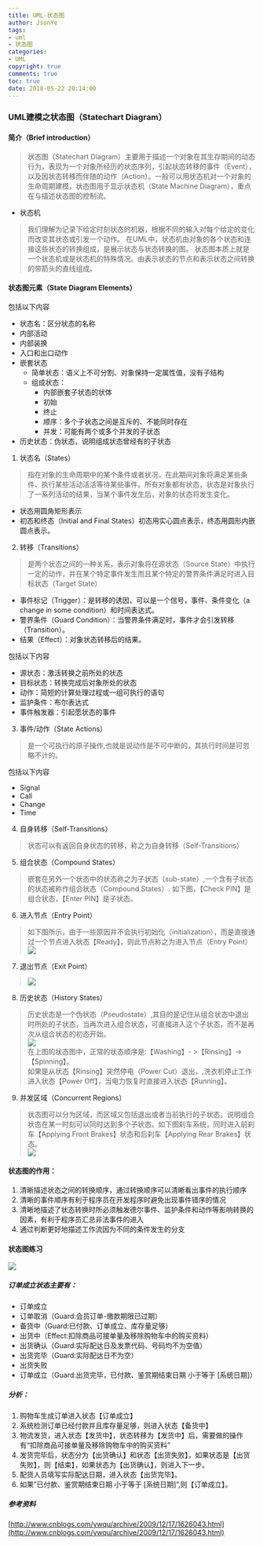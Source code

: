 ```yaml
---
title: UML-状态图
author: JsonYe
tags:
- uml
- 状态图
categories:
- UML
copyright: true
comments: true
toc: true
date: 2018-05-22 20:14:00   
---
```

### UML建模之状态图（Statechart Diagram）
#### 简介（Brief introduction）
>状态图（Statechart Diagram）主要用于描述一个对象在其生存期间的动态行为，表现为一个对象所经历的状态序列，引起状态转移的事件（Event），以及因状态转移而伴随的动作（Action）。一般可以用状态机对一个对象的生命周期建模，状态图用于显示状态机（State Machine Diagram），重点在与描述状态图的控制流。

- 状态机
>我们理解为记录下给定时刻状态的机器，根据不同的输入对每个给定的变化而改变其状态或引发一个动作。
在UML中，状态机由对象的各个状态和连接这些状态的转换组成，是展示状态与状态转换的图。
状态图本质上就是一个状态机或是状态机的特殊情况。由表示状态的节点和表示状态之间转换的带箭头的直线组成。

#### 状态图元素（State Diagram Elements）
包括以下内容
- 状态名：区分状态的名称
- 内部活动
- 内部装换
- 入口和出口动作
- 嵌套状态
  - 简单状态：语义上不可分割、对象保持一定属性值，没有子结构
  - 组成状态：
    - 内部嵌套子状态的状体
    - 初始
    - 终止
    - 顺序：多个子状态之间是互斥的、不能同时存在
    - 并发：可能有两个或多个并发的子状态
- 历史状态：伪状态，说明组成状态曾经有的子状态


1. 状态名（States）
> 指在对象的生命周期中的某个条件或者状况，在此期间对象将满足某些条件、执行某些活动活活等待某些事件。所有对象都有状态，状态是对象执行了一系列活动的结果，当某个事件发生后，对象的状态将发生变化。

  - 状态用圆角矩形表示
  - 初态和终态（Initial and Final States）初态用实心圆点表示，终态用圆形内嵌圆点表示。



2. 转移（Transitions）
>是两个状态之间的一种关系，表示对象将在源状态（Source State）中执行一定的动作，并在某个特定事件发生而且某个特定的警界条件满足时进入目标状态（Target State）

  - 事件标记（Trigger）：是转移的诱因，可以是一个信号，事件、条件变化（a change in some condition）和时间表达式。
  - 警界条件（Guard Condition）：当警界条件满足时，事件才会引发转移（Transition）。
  - 结果（Effect）：对象状态转移后的结果。

  包括以下内容
  - 源状态：激活转换之前所处的状态
  - 目标状态：转换完成后对象所处的状态
  - 动作：简短的计算处理过程或一组可执行的语句
  - 监护条件：布尔表达式
  - 事件触发器：引起愿状态的事件

3. 事件/动作（State Actions）
>是一个可执行的原子操作,也就是说动作是不可中断的，其执行时间是可忽略不计的。

  包括以下内容
  - Signal
  - Call
  - Change
  - Time

4. 自身转移（Self-Transitions）
>状态可以有返回自身状态的转移，称之为自身转移（Self-Transitions）

5. 组合状态（Compound States）
>嵌套在另外一个状态中的状态称之为子状态（sub-state）,一个含有子状态的状态被称作组合状态（Compound States）. 如下图，【Check PIN】是组合状态，【Enter PIN】是子状态。

6. 进入节点（Entry Point）
>如下图所示，由于一些原因并不会执行初始化（initialization），而是直接通过一个节点进入状态【Ready】，则此节点称之为进入节点（Entry Point）<br>
![](image/Statechart/进入节点.png)

7. 退出节点（Exit Point）
>![](image/Statechart/退出节点.png)

8. 历史状态（History States）
>  历史状态是一个伪状态（Pseudostate）,其目的是记住从组合状态中退出时所处的子状态，当再次进入组合状态，可直接进入这个子状态，而不是再次从组合状态的初态开始。<br>
![](image/Statechart/历史状态.png)<br>
在上图的状态图中，正常的状态顺序是:【Washing】- >【Rinsing】->【Spinning】。<br>
如果是从状态【Rinsing】突然停电（Power Cut）退出，,洗衣机停止工作进入状态【Power Off】，当电力恢复时直接进入状态【Running】。

9. 并发区域（Concurrent Regions）
>  状态图可以分为区域，而区域又包括退出或者当前执行的子状态。说明组合状态在某一时刻可以同时达到多个子状态。如下图刹车系统，同时进入前刹车【Applying Front Brakes】状态和后刹车【Applying Rear Brakes】状态。<br>
>![](image/Statechart/并发区域.png)

#### 状态图的作用：
1. 清晰描述状态之间的转换顺序，通过转换顺序可以清晰看出事件的执行顺序
2. 清晰的事件顺序有利于程序员在开发程序时避免出现事件错序的情况
3. 清晰地描述了状态转换时所必须触发德尔事件、监护条件和动作等影响转换的因素，有利于程序员汇总非法事件的进入
4. 通过判断更好地描述工作流因为不同的条件发生的分支

#### 状态图练习
![](image/Statechart/状态图练习.png)<br>
##### 订单成立状态主要有：
- 订单成立
- 订单取消（Guard:会员订单-缴款期限已过期）
- 备货中（Guard:已付款、订单成立、库存量足够）
- 出货中（Effect:扣除商品可接单量及移除购物车中的购买资料）
- 出货确认（Guard:实际配达日及发票代码、号码均不为空值）
- 出货完毕（Guard:实际配达日不为空）
- 出货失败
- 订单成立（Guard:出货完毕，已付款、鉴赏期结束日期 小于等于 [系统日期]）

##### 分析：
1. 购物车生成订单进入状态【订单成立】
2. 系统检测订单已经付款并且库存量足够，则进入状态【备货中】
3. 物流发货，进入状态【发货中】，状态转移为【发货中】后，需要做的操作有“扣除商品可接单量及移除购物车中的购买资料”
4. 发货完毕后，状态分为【出货确认】和状态【出货失败】，如果状态是【出货失败】，则【结束】，如果状态为【出货确认】，则进入下一步。
5. 配货人员填写实际配达日期，进入状态【出货完毕】。
6. 如果”已付款、鉴赏期结束日期 小于等于 [系统日期]”,则【订单成立】。

##### 参考资料
[http://www.cnblogs.com/ywqu/archive/2009/12/17/1626043.html](http://www.cnblogs.com/ywqu/archive/2009/12/17/1626043.html)
